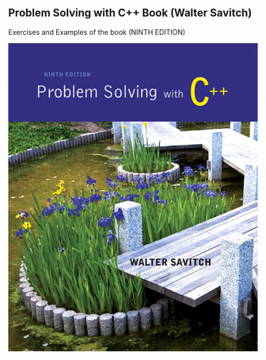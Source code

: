 ## Problem Solving with C++ Book (Walter Savitch)
Exercises and Examples of the book (NINTH EDITION)

![picture](book.jpg)
